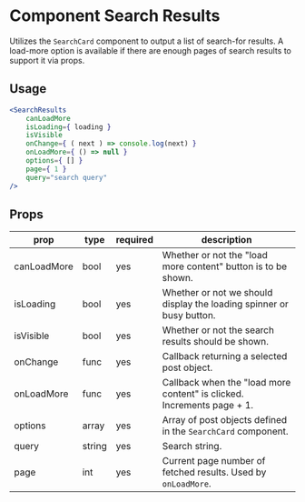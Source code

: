 # Component Search Results
Utilizes the `SearchCard` component to output a list of search-for results. A load-more option is
available if there are enough pages of search results to support it via props.

## Usage
```jsx
<SearchResults
	canLoadMore
	isLoading={ loading }
	isVisible
	onChange={ ( next ) => console.log(next) }
	onLoadMore={ () => null }
	options={ [] }
	page={ 1 }
	query="search query"
/>
```

## Props
| prop        | type   | required | description                                                            |
|-------------|--------|----------|------------------------------------------------------------------------|
| canLoadMore | bool   | yes      | Whether or not the "load more content" button is to be shown.          |
| isLoading   | bool   | yes      | Whether or not we should display the loading spinner or busy button.   |
| isVisible   | bool   | yes      | Whether or not the search results should be shown.                     |
| onChange    | func   | yes      | Callback returning a selected post object.                             |
| onLoadMore  | func   | yes      | Callback when the "load more content" is clicked. Increments page + 1. |
| options     | array  | yes      | Array of post objects defined in the `SearchCard` component.           |
| query       | string | yes      | Search string.                                                         |
| page        | int    | yes      | Current page number of fetched results. Used by `onLoadMore`.          |